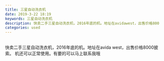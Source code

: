 ```yaml
---
title: 三星自动洗衣机
date: 2019-3-22 18:19
keywords: 三星自动洗衣机
description: 快卖二手三星自动洗衣机，2016年底的机。地址在avidawest，出售价格8000披索。机还可以正常使用。有要的可以马上联系我哦️
categories: used
---
```

<td class="t_f" id="postmessage_3284995">

<br/>
<img alt="" border="0" class="zoom" data-cf-modified-ee41f25a512e1b20deb90dac-="" file="http://www.flw.ph/data/appbyme/upload/image/201903/22/I2jJut9ARIea.jpg" id="aimg_JaI8i" lazyloadthumb="1" onclick="" onmouseover="" src="http://www.flw.ph/data/appbyme/upload/image/201903/22/I2jJut9ARIea.jpg"/><br/>
快卖二手三星自动洗衣机，2016年底的机。地址在avida west，出售价格8000披索。 机还可以正常使用。有要的可以马上联系我哦 ️<br/>
</td>
